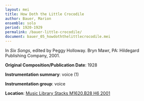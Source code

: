```yaml
---
layout: mei
title: How Doth the Little Crocodile
author: Bauer, Marion
ensemble: solo 
period: 1920-1929
permalink: /bauer-little-crocodile/
document: bauer_05_howdoththelittlecrocodile.mei
---
```


In *Six Songs*, edited by Peggy Holloway. Bryn Mawr, PA: Hildegard Publishing Company, 2001.

**Original Composition/Publication Date**: 1928

**Instrumentation summary**: voice (1)

**Instrumentation group**: voice 

**Location**: <a href="https://tufts-primo.hosted.exlibrisgroup.com/permalink/f/bnf7qa/01TUN_ALMA21107568650003851" target="_blank">Music Library Stacks M1620.B28 H6 2001</a>
